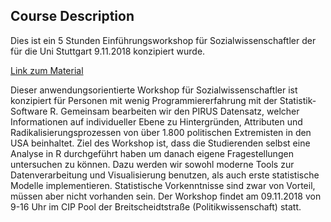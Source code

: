 ## Course Description

Dies ist ein 5 Stunden Einführungsworkshop für Sozialwissenschaftler der für die Uni Stuttgart 9.11.2018 konzipiert wurde.

[Link zum Material](www.css-stuttgart.netlify.com)

Dieser anwendungsorientierte Workshop für Sozialwissenschaftler ist konzipiert für Personen mit wenig Programmiererfahrung mit der Statistik-Software R. Gemeinsam bearbeiten wir den PIRUS Datensatz, welcher Informationen auf individueller Ebene zu Hintergründen, Attributen und Radikalisierungsprozessen von über 1.800 politischen Extremisten in den USA beinhaltet. Ziel des Workshop ist, dass die Studierenden selbst eine Analyse in R durchgeführt haben um danach eigene Fragestellungen untersuchen zu können. Dazu werden wir sowohl moderne Tools zur Datenverarbeitung und Visualisierung benutzen, als auch erste statistische Modelle implementieren. Statistische Vorkenntnisse sind zwar von Vorteil, müssen aber nicht vorhanden sein. Der Workshop findet am 09.11.2018 von 9-16 Uhr im CIP Pool der Breitscheidtstraße (Politikwissenschaft) statt.
